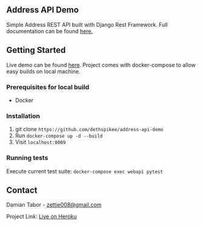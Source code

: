 <!-- ABOUT THE PROJECT -->
## Address API Demo

Simple Address REST API built with Django Rest Framework. Full documentation can be found [here.](https://address-api-demo.herokuapp.com/docs/)

<!-- GETTING STARTED -->
## Getting Started

Live demo can be found [here](https://address-api-demo.herokuapp.com/docs/). Project comes with docker-compose to allow easy builds on local machine. 

### Prerequisites for local build
* Docker

### Installation

1. git clone ```https://github.com/dethspikee/address-api-demo```
2. Run ```docker-compose up -d --build```
3. Visit ```localhost:8009```

### Running tests
Execute current test suite: ```docker-compose exec webapi pytest``` 

<!-- CONTACT -->
## Contact

Damian Tabor - zettie008@gmail.com

Project Link: [Live on Heroku](https://address-api-demo.herokuapp.com/docs/)
